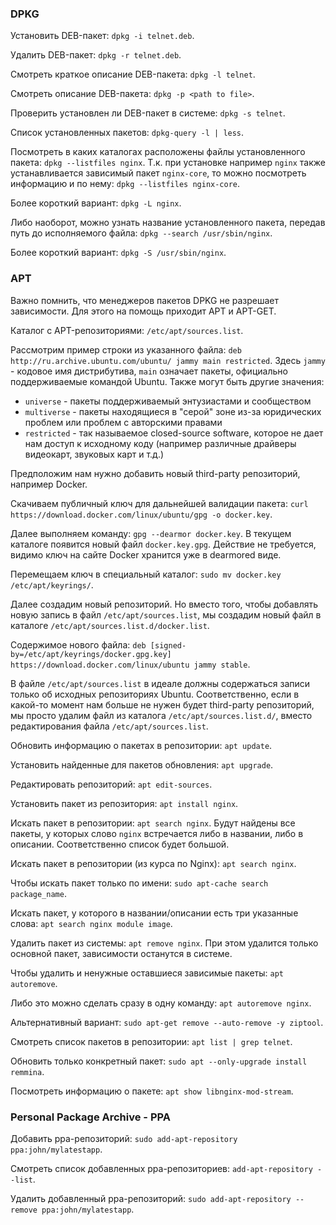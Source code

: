 ### DPKG

Установить DEB-пакет: `dpkg -i telnet.deb`.

Удалить DEB-пакет: `dpkg -r telnet.deb`.

Смотреть краткое описание DEB-пакета: `dpkg -l telnet`.

Смотреть описание DEB-пакета: `dpkg -p <path to file>`.

Проверить установлен ли DEB-пакет в системе: `dpkg -s telnet`.

Список установленных пакетов: `dpkg-query -l | less`.

Посмотреть в каких каталогах расположены файлы установленного пакета: `dpkg --listfiles nginx`. Т.к. при установке например `nginx` также устанавливается зависимый пакет `nginx-core`, то можно посмотреть информацию и по нему: `dpkg --listfiles nginx-core`.

Более короткий вариант: `dpkg -L nginx`.

Либо наоборот, можно узнать название установленного пакета, передав путь до исполняемого файла: `dpkg --search /usr/sbin/nginx`.

Более короткий вариант: `dpkg -S /usr/sbin/nginx`.

### APT

Важно помнить, что менеджеров пакетов DPKG не разрешает зависимости. Для этого на помощь приходит APT и APT-GET.

Каталог с APT-репозиториями: `/etc/apt/sources.list`.

Рассмотрим пример строки из указанного файла: `deb http://ru.archive.ubuntu.com/ubuntu/ jammy main restricted`. Здесь `jammy` - кодовое имя дистрибутива, `main` означает пакеты, официально поддерживаемые командой Ubuntu. Также могут быть другие значения:

- `universe` - пакеты поддерживаемый энтузиастами и сообществом
- `multiverse` - пакеты находящиеся в "серой" зоне из-за юридических проблем или проблем с авторскими правами
- `restricted` - так называемое closed-source software, которое не дает нам доступ к исходному коду (например различные драйверы видеокарт, звуковых карт и т.д.)

Предположим нам нужно добавить новый third-party репозиторий, например Docker.

Скачиваем публичный ключ для дальнейшей валидации пакета: `curl https://download.docker.com/linux/ubuntu/gpg -o docker.key`.

Далее выполняем команду: `gpg --dearmor docker.key`. В текущем каталоге появится новый файл `docker.key.gpg`. Действие не требуется, видимо ключ на сайте Docker хранится уже в dearmored виде.

Перемещаем ключ в специальный каталог: `sudo mv docker.key /etc/apt/keyrings/`.

Далее создадим новый репозиторий. Но вместо того, чтобы добавлять новую запись в файл `/etc/apt/sources.list`, мы создадим новый файл в каталоге `/etc/apt/sources.list.d/docker.list`.

Содержимое нового файла: `deb [signed-by=/etc/apt/keyrings/docker.gpg.key] https://download.docker.com/linux/ubuntu jammy stable`.

В файле `/etc/apt/sources.list` в идеале должны содержаться записи только об исходных репозиториях Ubuntu. Соответственно, если в какой-то момент нам больше не нужен будет third-party репозиторий, мы просто удалим файл из каталога `/etc/apt/sources.list.d/`, вместо редактирования файла `/etc/apt/sources.list`.

Обновить информацию о пакетах в репозитории: `apt update`.

Установить найденные для пакетов обновления: `apt upgrade`.

Редактировать репозиторий: `apt edit-sources`.

Установить пакет из репозитория: `apt install nginx`.

Искать пакет в репозитории: `apt search nginx`. Будут найдены все пакеты, у которых слово `nginx` встречается либо в названии, либо в описании. Соответственно список будет большой.

Искать пакет в репозитории (из курса по Nginx): `apt search nginx`.

Чтобы искать пакет только по имени: `sudo apt-cache search package_name`.

Искать пакет, у которого в названии/описании есть три указанные слова: `apt search nginx module image`.

Удалить пакет из системы: `apt remove nginx`. При этом удалится только основной пакет, зависимости останутся в системе.

Чтобы удалить и ненужные оставшиеся зависимые пакеты: `apt autoremove`.

Либо это можно сделать сразу в одну команду: `apt autoremove nginx`.

Альтернативный вариант: `sudo apt-get remove --auto-remove -y ziptool`.

Смотреть список пакетов в репозитории: `apt list | grep telnet`.

Обновить только конкретный пакет: `sudo apt --only-upgrade install remmina`.

Посмотреть информацию о пакете: `apt show libnginx-mod-stream`.

### Personal Package Archive - PPA

Добавить ppa-репозиторий: `sudo add-apt-repository ppa:john/mylatestapp`.

Смотреть список добавленных ppa-репозиториев: `add-apt-repository --list`.

Удалить добавленный ppa-репозиторий: `sudo add-apt-repository --remove ppa:john/mylatestapp`.
